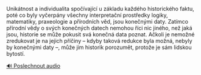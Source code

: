 
Unikátnost a individualita spočívající u základu každého historického faktu, poté co byly vyčerpány všechny interpretační prostředky logiky, matematiky, praxeologie a přírodních věd, jsou konečnými daty. Zatímco přírodní vědy o svých konečných datech nemohou říci nic jiného, než jaká jsou, historie se může pokusit svá konečná data poznat. Ačkoli je nemožné zredukovat je na jejich příčiny – kdyby taková redukce byla možná, nebyly by konečnými daty –, může jim historik porozumět, protože je sám lidskou bytostí.

[🔊 Poslechnout audio](/data/7-paragraphs/audio/chapter_19/para_009-Uniktnost-a-individualita-spovajc-u-zkladu-k.mp3)
